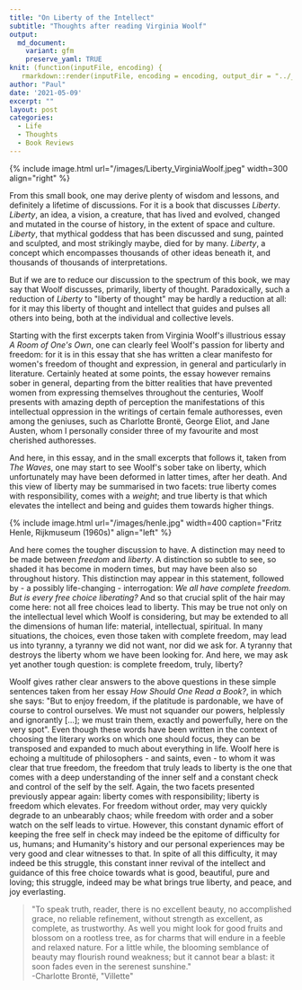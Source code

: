 ```yaml
---
title: "On Liberty of the Intellect"
subtitle: "Thoughts after reading Virginia Woolf"
output:
  md_document:
    variant: gfm
    preserve_yaml: TRUE
knit: (function(inputFile, encoding) {
   rmarkdown::render(inputFile, encoding = encoding, output_dir = "../_posts") })
author: "Paul"
date: '2021-05-09'
excerpt: ""
layout: post
categories:
  - Life
  - Thoughts
  - Book Reviews
---
```


{% include image.html url="/images/Liberty_VirginiaWoolf.jpeg" width=300 align="right" %}

From this small book, one may derive plenty of wisdom and lessons, and definitely a lifetime of discussions. For it is a book that discusses *Liberty*. *Liberty*, an idea, a vision, a creature, that has lived and evolved, changed and mutated  in the course of history, in the extent of space and culture. *Liberty*, that mythical goddess that has been discussed and sung, painted and sculpted, and most strikingly maybe, died for by many. *Liberty*, a concept which encompasses thousands of other ideas beneath it, and thousands of thousands of interpretations. 

But if we are to reduce our discussion to the spectrum of this book, we may say that Woolf discusses, primarily, liberty of thought. Paradoxically, such a reduction of *Liberty* to "liberty of thought" may be hardly a reduction at all: for it may this liberty of thought and intellect that guides and pulses all others into being, both at the individual and collective levels. 

Starting with the first excerpts taken from Virginia Woolf's illustrious essay *A Room of One's Own*, one can clearly feel Woolf's passion for liberty and freedom: for it is in this essay that she has written a clear manifesto for women's freedom of thought and expression, in general and particularly in literature. Certainly heated at some points, the essay however remains sober in general, departing from the bitter realities that have prevented women from expressing themselves throughout the centuries, Woolf presents with amazing depth of perception the manifestations of this intellectual oppression in the writings of certain female authoresses, even among the geniuses, such as Charlotte Brontë, George Eliot, and Jane Austen, whom I personally consider three of my favourite and most cherished authoresses. 

And here, in this essay, and in the small excerpts that follows it, taken from *The Waves*, one may start to see Woolf's sober take on liberty, which unfortunately may have been deformed in latter times, after her death. And this view of liberty may be summarised in two facets: true liberty comes with responsibility, comes with a *weight*; and true liberty is that which elevates the intellect and being and guides them towards higher things. 

{% include image.html url="/images/henle.jpg" width=400 caption="Fritz Henle, Rijkmuseum (1960s)"  align="left" %}

And here comes the tougher discussion to have. A distinction may need to be made between *freedom* and *liberty*. A distinction so subtle to see, so shaded it has become in modern times, but may have been also so throughout history. This distinction may appear in this statement, followed by - a possibly life-changing - interrogation: *We all have complete freedom. But is every free choice liberating?* And so that crucial split of the hair may come here: not all free choices lead to liberty. This may be true not only on the intellectual level which Woolf is considering, but may be extended to all the dimensions of human life: material, intellectual, spiritual. In many situations, the choices, even those taken with complete freedom, may lead us into tyranny, a tyranny we did not want, nor did we ask for. A tyranny that destroys the liberty whom we have been looking for. And here, we may ask yet another tough question: is complete freedom, truly, liberty? 

Woolf gives rather clear answers to the above questions in these simple sentences taken from her essay *How Should One Read a Book?*, in which she says: "But to enjoy freedom, if the platitude is pardonable, we have of course to control ourselves. We must not squander our powers, helplessly and ignorantly [...];  we must train them, exactly and powerfully, here on the very spot". Even though these words have been written in the context of choosing the literary works on which one should focus, they can be transposed and expanded to much about everything in life. Woolf here is echoing a multitude of philosophers - and saints, even - to whom it was clear that true freedom, the freedom that truly leads to liberty is the one that comes with a deep understanding of the inner self and a constant check and control of the self by the self. Again, the two facets presented previously appear again: liberty comes with responsibility; liberty is freedom which elevates. For freedom without order, may very quickly degrade to an unbearably chaos; while freedom with order and a sober watch on the self leads to virtue. However, this constant dynamic effort of keeping the free self in check may indeed be the epitome of difficulty for us, humans; and Humanity's history and our personal experiences may be very good and clear witnesses to that. In spite of all this difficulty, it may indeed be this struggle, this constant inner revival of the intellect and guidance of this free choice towards what is good, beautiful, pure and loving; this struggle, indeed may be what brings true liberty, and peace, and joy everlasting.  


> "To speak truth, reader, there is no excellent beauty, no accomplished grace, no reliable refinement, without  strength as excellent, as complete, as trustworthy. As well you might look for good fruits and blossom on a rootless tree, as for charms that will endure in a feeble and relaxed nature. For a little while, the blooming semblance of beauty may flourish round weakness; but it cannot bear a blast: it soon fades even in the serenest sunshine."  
-Charlotte Brontë, "Villette"
